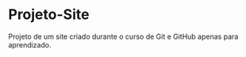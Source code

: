 # Projeto-Site
 Projeto de um site criado durante o curso de Git e GitHub apenas para aprendizado. 
